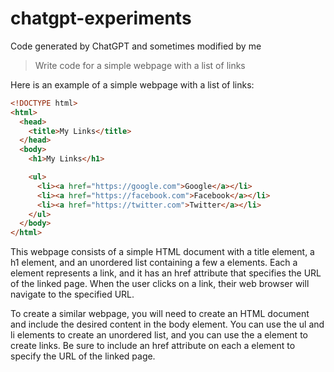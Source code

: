 # chatgpt-experiments

Code generated by ChatGPT and sometimes modified by me

> Write code for a simple webpage with a list of links

Here is an example of a simple webpage with a list of links:

```HTML
<!DOCTYPE html>
<html>
  <head>
    <title>My Links</title>
  </head>
  <body>
    <h1>My Links</h1>

    <ul>
      <li><a href="https://google.com">Google</a></li>
      <li><a href="https://facebook.com">Facebook</a></li>
      <li><a href="https://twitter.com">Twitter</a></li>
    </ul>
  </body>
</html>
```

This webpage consists of a simple HTML document with a title element, a h1 element, and an unordered list containing a few a elements. Each a element represents a link, and it has an href attribute that specifies the URL of the linked page. When the user clicks on a link, their web browser will navigate to the specified URL.

To create a similar webpage, you will need to create an HTML document and include the desired content in the body element. You can use the ul and li elements to create an unordered list, and you can use the a element to create links. Be sure to include an href attribute on each a element to specify the URL of the linked page.